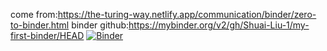 come from:https://the-turing-way.netlify.app/communication/binder/zero-to-binder.html
binder github:https://mybinder.org/v2/gh/Shuai-Liu-1/my-first-binder/HEAD
[![Binder](https://mybinder.org/badge_logo.svg)](https://mybinder.org/v2/gh/Shuai-Liu-1/my-first-binder/HEAD)
